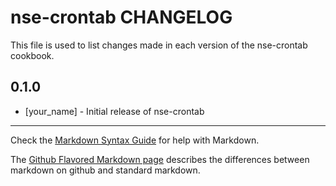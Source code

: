 nse-crontab CHANGELOG
=====================

This file is used to list changes made in each version of the nse-crontab cookbook.

0.1.0
-----
- [your_name] - Initial release of nse-crontab

- - -
Check the [Markdown Syntax Guide](http://daringfireball.net/projects/markdown/syntax) for help with Markdown.

The [Github Flavored Markdown page](http://github.github.com/github-flavored-markdown/) describes the differences between markdown on github and standard markdown.
